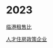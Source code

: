 # 2023

[临港租售比](2023%20217617176e0942b2bfa561d14522aed9/%E4%B8%B4%E6%B8%AF%E7%A7%9F%E5%94%AE%E6%AF%94%207b5c52d2ce64482abcd722b85a199f95.md)

[人才住房政策企业](2023%20217617176e0942b2bfa561d14522aed9/%E4%BA%BA%E6%89%8D%E4%BD%8F%E6%88%BF%E6%94%BF%E7%AD%96%E4%BC%81%E4%B8%9A%20843eb32c33784df4bad95a0b2ab8dd51.md)